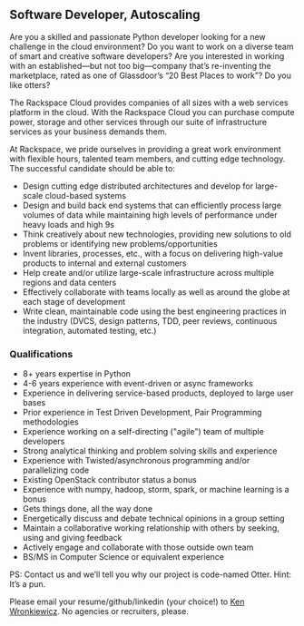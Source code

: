 ## Software Developer, Autoscaling

Are you a skilled and passionate Python developer looking for a new challenge in the cloud environment?  Do you want to work on a diverse team of smart and creative software developers?  Are you interested in working with an established—but not too big—company that’s re-inventing the marketplace, rated as one of Glassdoor’s “20 Best Places to work”?  Do you like otters?

The Rackspace Cloud provides companies of all sizes with a web services platform in the cloud. With the Rackspace Cloud you can purchase compute power, storage and other services through our suite of infrastructure services as your business demands them.

At Rackspace, we pride ourselves in providing a great work environment with flexible hours, talented team members, and cutting edge technology.  The successful candidate should be able to:

* Design cutting edge distributed architectures and develop for large-scale cloud-based systems
* Design and build back end systems that can efficiently process large volumes of data while maintaining high levels of performance under heavy loads and high 9s
* Think creatively about new technologies, providing new solutions to old problems or identifying new problems/opportunities
* Invent libraries, processes, etc., with a focus on delivering high-value products to internal and external customers
* Help create and/or utilize large-scale infrastructure across multiple regions and data centers
* Effectively collaborate with teams locally as well as around the globe at each stage of development
* Write clean, maintainable code using the best engineering practices in the industry (DVCS, design patterns, TDD, peer reviews, continuous integration, automated testing, etc.)

### Qualifications
* 8+ years expertise in Python
* 4-6 years experience with event-driven or async frameworks
* Experience in delivering service-based products, deployed to large user bases
* Prior experience in Test Driven Development, Pair Programming methodologies
* Experience working on a self-directing ("agile") team of multiple developers
* Strong analytical thinking and problem solving skills and experience
* Experience with Twisted/asynchronous programming and/or parallelizing code
* Existing OpenStack contributor status a bonus
* Experience with numpy, hadoop, storm, spark, or machine learning is a bonus
* Gets things done, all the way done
* Energetically discuss and debate technical opinions in a group setting
* Maintain a collaborative working relationship with others by seeking, using and giving feedback
* Actively engage and collaborate with those outside own team
* BS/MS in Computer Science or equivalent experience

PS: Contact us and we’ll tell you why our project is code-named Otter. Hint: It’s a pun.

Please email your resume/github/linkedin (your choice!) to [Ken Wronkiewicz](mailto:ken.wronkiewicz@rackspace.com). No agencies or recruiters, please.
